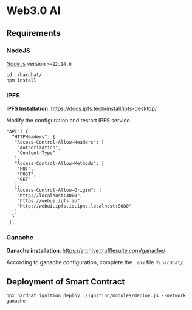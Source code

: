 # Web3.0 AI

## Requirements

### NodeJS
[Node.js](https://nodejs.org/en/download) version `>=22.14.0`

```
cd ./hardhat/
npm install
```


### IPFS

**IPFS Installation**: https://docs.ipfs.tech/install/ipfs-desktop/

Modify the configuration and restart IPFS service.
```
"API": {
  "HTTPHeaders": {
   "Access-Control-Allow-Headers": [
    "Authorization",
    "Content-Type"
   ],
   "Access-Control-Allow-Methods": [
    "PUT",
    "POST",
    "GET"
   ],
   "Access-Control-Allow-Origin": [
    "http://localhost:3000",
    "https://webui.ipfs.io",
    "http://webui.ipfs.io.ipns.localhost:8080"
   ]
  }
 },
```

### Ganache 
**Ganache installation**: https://archive.trufflesuite.com/ganache/

According to ganache configuration, complete the `.env` file in `hardhat/`.

## Deployment of Smart Contract

```
npx hardhat ignition deploy ./ignition/modules/deploy.js --network ganache
```
